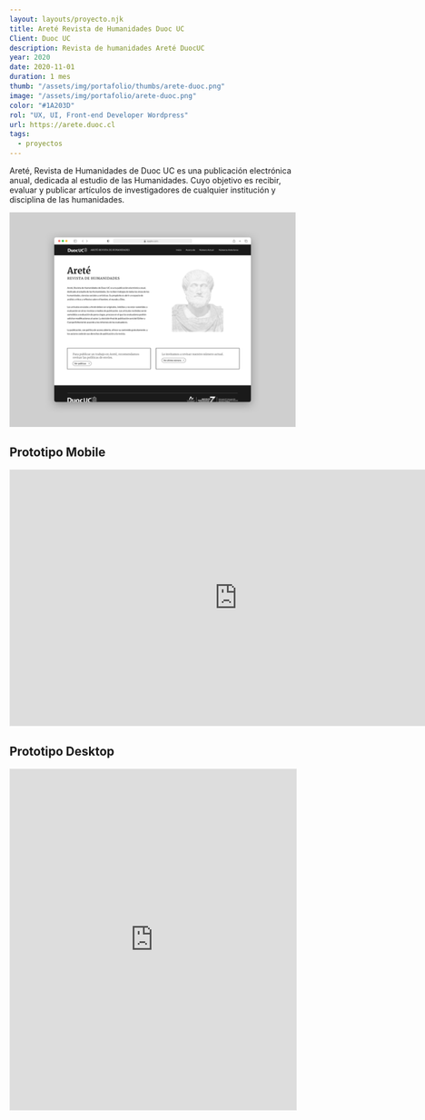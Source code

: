 ```yaml
---
layout: layouts/proyecto.njk
title: Areté Revista de Humanidades Duoc UC
Client: Duoc UC
description: Revista de humanidades Areté DuocUC
year: 2020
date: 2020-11-01
duration: 1 mes
thumb: "/assets/img/portafolio/thumbs/arete-duoc.png"
image: "/assets/img/portafolio/arete-duoc.png"
color: "#1A203D"
rol: "UX, UI, Front-end Developer Wordpress"
url: https://arete.duoc.cl
tags:
  - proyectos
---
```


Areté, Revista de Humanidades de Duoc UC es una publicación electrónica anual, dedicada al estudio de las Humanidades. Cuyo objetivo es recibir, evaluar y publicar artículos de investigadores de cualquier institución y disciplina de las humanidades.

<img class="rounded-img" src="/assets/img/portafolio/arete-duoc.png"> 

## Prototipo Mobile

<iframe style="border: 1px solid rgba(0, 0, 0, 0.1);" width="800" height="450" src="https://www.figma.com/embed?embed_host=share&url=https%3A%2F%2Fwww.figma.com%2Fproto%2Fd4KgG1qhpNh1yMDEDArvZo%2Fduoc_arete-v2%3Fnode-id%3D0%253A315%26viewport%3D196%252C162%252C0.24463291466236115%26scaling%3Dscale-down" allowfullscreen></iframe>

## Prototipo Desktop

<iframe style="border: 1px solid rgba(0, 0, 0, 0.1);" width="100%" height="600" src="https://www.figma.com/embed?embed_host=share&url=https%3A%2F%2Fwww.figma.com%2Fproto%2Fd4KgG1qhpNh1yMDEDArvZo%2Fduoc_arete-v2%3Fnode-id%3D0%253A2%26viewport%3D183%252C294%252C0.09746238589286804%26scaling%3Dmin-zoom" allowfullscreen></iframe>